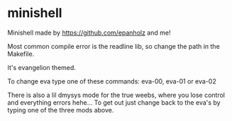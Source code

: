 # minishell

Minishell made by https://github.com/epanholz and me!

Most common compile error is the readline lib, so change the path in the Makefile.

It's evangelion themed.

To change eva type one of these commands:
eva-00,
eva-01 or
eva-02

There is also a lil dmysys mode for the true weebs, where you lose control and everything errors hehe...
To get out just change back to the eva's by typing one of the three mods above.
